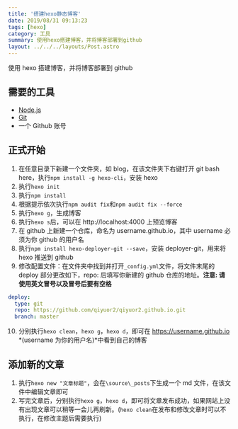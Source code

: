```yaml
---
title: '搭建hexo静态博客'
date: 2019/08/31 09:13:23
tags: [hexo]
category: 工具
summary: 使用hexo搭建博客，并将博客部署到github
layout: ../../../layouts/Post.astro
---
```


使用 hexo 搭建博客，并将博客部署到 github

## 需要的工具

- [Node.js](https://nodejs.org/zh-cn/)
- [Git](https://github.com/waylau/git-for-win)
- 一个 Github 账号

## 正式开始

1. 在任意目录下新建一个文件夹，如 blog，在该文件夹下右键打开 git bash here，执行`npm install -g hexo-cli`，安装 hexo
2. 执行`hexo init`
3. 执行`npm install`
4. 根据提示依次执行`npm audit fix`和`npm audit fix --force`
5. 执行`hexo g`，生成博客
6. 执行`hexo s`后，可以在 http://localhost:4000 上预览博客
7. 在 github 上新建一个仓库，命名为 username.github.io，其中 username 必须为你 github 的用户名
8. 执行`npm install hexo-deployer-git --save`，安装 deployer-git，用来将 hexo 推送到 github
9. 修改配置文件：在文件夹中找到并打开`_config.yml`文件，将文件末尾的 deploy 部分更改如下，repo: 后填写你新建的 github 仓库的地址。**注意: 请使用英文冒号以及冒号后要有空格**

```yml
deploy:
  type: git
  repo: https://github.com/qiyuor2/qiyuor2.github.io.git
  branch: master
```

10. 分别执行`hexo clean`，`hexo g`，`hexo d`，即可在 https://username.github.io *(username 为你的用户名)*中看到自己的博客

## 添加新的文章

1. 执行`hexo new "文章标题"`，会在`\source\_posts`下生成一个 md 文件，在该文件中编辑文章即可
2. 写完文章后，分别执行`hexo g`，`hexo d`，即可将文章发布成功，如果网站上没有出现文章可以稍等一会儿再刷新。(`hexo clean`在发布和修改文章时可以不执行，在修改主题后需要执行)
